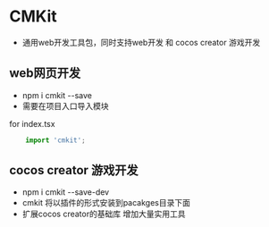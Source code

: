 # CMKit

* 通用web开发工具包，同时支持web开发 和 cocos creator 游戏开发
  
## web网页开发

* npm i cmkit --save
* 需要在项目入口导入模块

for index.tsx

```ts
    import 'cmkit';
```

## cocos creator 游戏开发

* npm i cmkit --save-dev
* cmkit 将以插件的形式安装到pacakges目录下面
* 扩展cocos creator的基础库 增加大量实用工具
